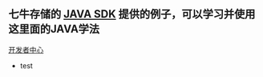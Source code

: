 ## 七牛存储的 [JAVA SDK](https://github.com/qiniu/java-sdk)  提供的例子，可以学习并使用这里面的JAVA学法
[开发者中心](http://developer.qiniu.com/code/v7/sdk/java.html)
- test
